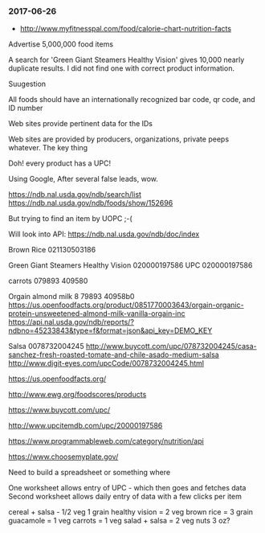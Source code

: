 

### 2017-06-26

* http://www.myfitnesspal.com/food/calorie-chart-nutrition-facts

Advertise 5,000,000 food items

A search for 'Green Giant Steamers Healthy Vision' gives 10,000 nearly duplicate results. I did not find one with correct product information.

Suugestion

All foods should have an internationally recognized bar code, qr code, and ID number

Web sites provide pertinent data for the IDs

Web sites are provided by producers, organizations, private peeps whatever. The key thing

Doh! every product has a UPC!

Using Google, After several false leads, wow.

https://ndb.nal.usda.gov/ndb/search/list
https://ndb.nal.usda.gov/ndb/foods/show/152696

But trying to find an item by UOPC ;-(

Will look into API: https://ndb.nal.usda.gov/ndb/doc/index

Brown Rice
021130503186

Green Giant Steamers Healthy Vision
020000197586
UPC 020000197586

carrots
079893 409580

Orgain almond milk
8 79893 40958b0
https://us.openfoodfacts.org/product/0851770003643/orgain-organic-protein-unsweetened-almond-milk-vanilla-orgain-inc
https://api.nal.usda.gov/ndb/reports/?ndbno=45233843&type=f&format=json&api_key=DEMO_KEY

Salsa
0078732004245
http://www.buycott.com/upc/078732004245/casa-sanchez-fresh-roasted-tomate-and-chile-asado-medium-salsa
http://www.digit-eyes.com/upcCode/0078732004245.html



https://us.openfoodfacts.org/

http://www.ewg.org/foodscores/products

https://www.buycott.com/upc/

http://www.upcitemdb.com/upc/20000197586

https://www.programmableweb.com/category/nutrition/api

https://www.choosemyplate.gov/

Need to build a spreadsheet or something where

One worksheet allows entry of UPC - which then goes and fetches data
Second worksheet allows daily entry of data with a few clicks per item


cereal + salsa - 1/2 veg 1 grain
healthy vision = 2 veg
brown rice = 3 grain
guacamole = 1 veg
carrots = 1 veg
salad + salsa = 2 veg
nuts 3 oz?

